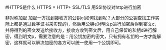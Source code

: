 #HTTPS是什么
HTTPS = HTTP+ SSL/TLS
用SSl协议对http进行加密

非对称加密
加密一方找到接收方的公钥e(如何找到呢？大部分的公钥查找工作实际上都是通过数字证书来实现的)，然后用公钥e对明文p进行加密后得到密文c，并将得到的密文发送给接收方，接收方收到密文后，用自己保留的私钥d进行解密，得到明文p，需要注意的是：用公钥加密的密文，只有拥有私钥的一方才能解密，这样就可以解决加密的各方可以统一使用一个公钥即可。